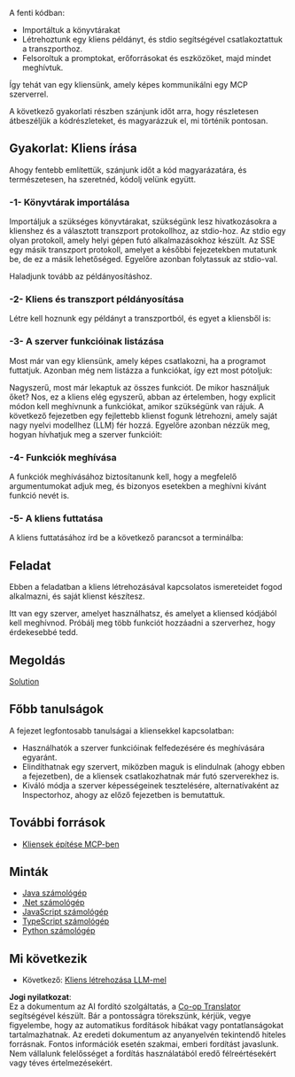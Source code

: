 <!--
CO_OP_TRANSLATOR_METADATA:
{
  "original_hash": "4cc245e2f4ea5db5e2b8c2cd1dadc4b4",
  "translation_date": "2025-07-04T18:30:21+00:00",
  "source_file": "03-GettingStarted/02-client/README.md",
  "language_code": "hu"
}
-->
A fenti kódban:

- Importáltuk a könyvtárakat
- Létrehoztunk egy kliens példányt, és stdio segítségével csatlakoztattuk a transzporthoz.
- Felsoroltuk a promptokat, erőforrásokat és eszközöket, majd mindet meghívtuk.

Így tehát van egy kliensünk, amely képes kommunikálni egy MCP szerverrel.

A következő gyakorlati részben szánjunk időt arra, hogy részletesen átbeszéljük a kódrészleteket, és magyarázzuk el, mi történik pontosan.

## Gyakorlat: Kliens írása

Ahogy fentebb említettük, szánjunk időt a kód magyarázatára, és természetesen, ha szeretnéd, kódolj velünk együtt.

### -1- Könyvtárak importálása

Importáljuk a szükséges könyvtárakat, szükségünk lesz hivatkozásokra a klienshez és a választott transzport protokollhoz, az stdio-hoz. Az stdio egy olyan protokoll, amely helyi gépen futó alkalmazásokhoz készült. Az SSE egy másik transzport protokoll, amelyet a későbbi fejezetekben mutatunk be, de ez a másik lehetőséged. Egyelőre azonban folytassuk az stdio-val.

Haladjunk tovább az példányosításhoz.

### -2- Kliens és transzport példányosítása

Létre kell hoznunk egy példányt a transzportból, és egyet a kliensből is:

### -3- A szerver funkcióinak listázása

Most már van egy kliensünk, amely képes csatlakozni, ha a programot futtatjuk. Azonban még nem listázza a funkciókat, így ezt most pótoljuk:

Nagyszerű, most már lekaptuk az összes funkciót. De mikor használjuk őket? Nos, ez a kliens elég egyszerű, abban az értelemben, hogy explicit módon kell meghívnunk a funkciókat, amikor szükségünk van rájuk. A következő fejezetben egy fejlettebb klienst fogunk létrehozni, amely saját nagy nyelvi modellhez (LLM) fér hozzá. Egyelőre azonban nézzük meg, hogyan hívhatjuk meg a szerver funkcióit:

### -4- Funkciók meghívása

A funkciók meghívásához biztosítanunk kell, hogy a megfelelő argumentumokat adjuk meg, és bizonyos esetekben a meghívni kívánt funkció nevét is.

### -5- A kliens futtatása

A kliens futtatásához írd be a következő parancsot a terminálba:

## Feladat

Ebben a feladatban a kliens létrehozásával kapcsolatos ismereteidet fogod alkalmazni, és saját klienst készítesz.

Itt van egy szerver, amelyet használhatsz, és amelyet a kliensed kódjából kell meghívnod. Próbálj meg több funkciót hozzáadni a szerverhez, hogy érdekesebbé tedd.

## Megoldás

[Solution](./solution/README.md)

## Főbb tanulságok

A fejezet legfontosabb tanulságai a kliensekkel kapcsolatban:

- Használhatók a szerver funkcióinak felfedezésére és meghívására egyaránt.
- Elindíthatnak egy szervert, miközben maguk is elindulnak (ahogy ebben a fejezetben), de a kliensek csatlakozhatnak már futó szerverekhez is.
- Kiváló módja a szerver képességeinek tesztelésére, alternatívaként az Inspectorhoz, ahogy az előző fejezetben is bemutattuk.

## További források

- [Kliensek építése MCP-ben](https://modelcontextprotocol.io/quickstart/client)

## Minták

- [Java számológép](../samples/java/calculator/README.md)
- [.Net számológép](../../../../03-GettingStarted/samples/csharp)
- [JavaScript számológép](../samples/javascript/README.md)
- [TypeScript számológép](../samples/typescript/README.md)
- [Python számológép](../../../../03-GettingStarted/samples/python)

## Mi következik

- Következő: [Kliens létrehozása LLM-mel](../03-llm-client/README.md)

**Jogi nyilatkozat**:  
Ez a dokumentum az AI fordító szolgáltatás, a [Co-op Translator](https://github.com/Azure/co-op-translator) segítségével készült. Bár a pontosságra törekszünk, kérjük, vegye figyelembe, hogy az automatikus fordítások hibákat vagy pontatlanságokat tartalmazhatnak. Az eredeti dokumentum az anyanyelvén tekintendő hiteles forrásnak. Fontos információk esetén szakmai, emberi fordítást javaslunk. Nem vállalunk felelősséget a fordítás használatából eredő félreértésekért vagy téves értelmezésekért.